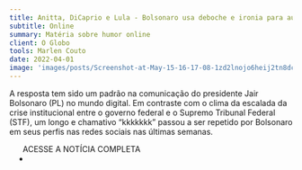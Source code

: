 ```yaml
---
title: Anitta, DiCaprio e Lula - Bolsonaro usa deboche e ironia para aumentar relevância nas redes
subtitle: Online
summary: Matéria sobre humor online
client: O Globo
tools: Marlen Couto
date: 2022-04-01
image: 'images/posts/Screenshot-at-May-15-16-17-08-1zd2lnojo6heij2tn8dcpbgpgkw3z80xk180bux9dg84.png'
---
```


A resposta tem sido um padrão na comunicação do presidente Jair Bolsonaro (PL) no mundo digital. Em contraste com o clima da escalada da crise institucional entre o governo federal e o Supremo Tribunal Federal (STF), um longo e chamativo “kkkkkkk” passou a ser repetido por Bolsonaro em seus perfis nas redes sociais nas últimas semanas.

<div class="post__share"><ul class="share__list list-reset">ACESSE A NOTÍCIA COMPLETA<li class="share__item" style="margin-left: 10px"><a class="share__link share__facebook" style="background: #fa5657" href="https://blogs.oglobo.globo.com/sonar-a-escuta-das-redes/post/anitta-dicaprio-e-lula-bolsonaro-usa-deboche-e-ironia-para-aumentar-relevancia-nas-redes.html" title="Link" rel="nofollow"><i class="fa-solid fa-link"></i></a></li></ul></div>
<!-- <div class="gallery-box"><div class="gallery"><img src="/clipping/images/example-1.jpg" loading="lazy" alt="Project"><img src="/clipping/images/example-2.jpg" loading="lazy" alt="Project"></div><em>Gallery / <a href="https://www.freepik.com/" target="_blank">Freepic</a></em></div> -->